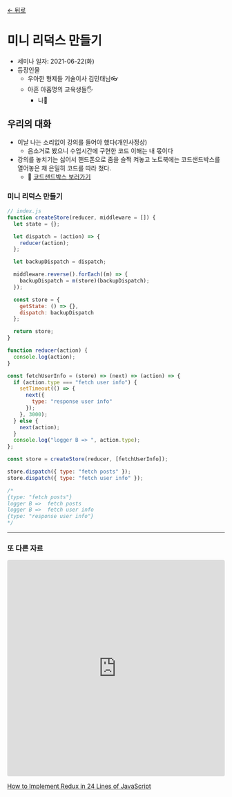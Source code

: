 [← 뒤로](./README.md)

# 미니 리덕스 만들기

- 세미나 일자: 2021-06-22(화)
- 등장인물
    - 우아한 형제들 기술이사 김민태님👓
    - 아흔 아홉명의 교육생들🖐
        - 나🥎

## 우리의 대화
- 이날 나는 소리없이 강의를 들어야 했다(개인사정상)
    - 음소거로 봤으니 수업시간에 구현한 코드 이해는 내 몫이다
- 강의를 놓치기는 싫어서 핸드폰으로 줌을 슬쩍 켜놓고 노트북에는 코드샌드박스를 열어놓은 채 은밀히 코드를 따라 쳤다.
    - 🔗 [코드샌드박스 보러가기](https://codesandbox.io/embed/loving-mendel-j3fzm?fontsize=14&hidenavigation=1&theme=light)

### 미니 리덕스 만들기

```js
// index.js
function createStore(reducer, middleware = []) {
  let state = {};

  let dispatch = (action) => {
    reducer(action);
  };

  let backupDispatch = dispatch;

  middleware.reverse().forEach((m) => {
    backupDispatch = m(store)(backupDispatch);
  });

  const store = {
    getState: () => {},
    dispatch: backupDispatch
  };

  return store;
}

function reducer(action) {
  console.log(action);
}

const fetchUserInfo = (store) => (next) => (action) => {
  if (action.type === "fetch user info") {
    setTimeout(() => {
      next({
        type: "response user info"
      });
    }, 3000);
  } else {
    next(action);
  }
  console.log("logger B => ", action.type);
};

const store = createStore(reducer, [fetchUserInfo]);

store.dispatch({ type: "fetch posts" });
store.dispatch({ type: "fetch user info" });

/*
{type: "fetch posts"}
logger B =>  fetch posts 
logger B =>  fetch user info 
{type: "response user info"}
*/
```

---

### 또 다른 자료
<iframe src="https://codesandbox.io/embed/distracted-worker-jhovj?fontsize=14&hidenavigation=1&theme=dark"
     style="width:100%; height:500px; border:0; border-radius: 4px; overflow:hidden;"
     title="distracted-worker-jhovj"
     allow="accelerometer; ambient-light-sensor; camera; encrypted-media; geolocation; gyroscope; hid; microphone; midi; payment; usb; vr; xr-spatial-tracking"
     sandbox="allow-forms allow-modals allow-popups allow-presentation allow-same-origin allow-scripts"
   ></iframe>

[How to Implement Redux in 24 Lines of JavaScript](https://www.freecodecamp.org/news/redux-in-24-lines-of-code/)
